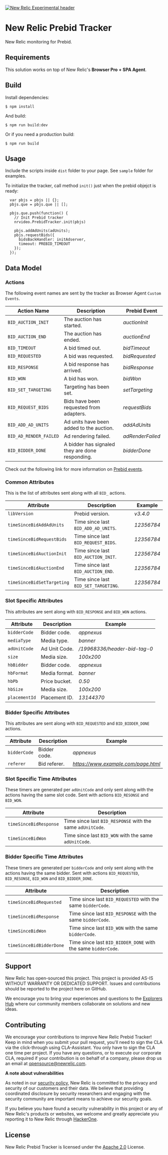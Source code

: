 [![New Relic Experimental header](https://github.com/newrelic/opensource-website/raw/master/src/images/categories/Experimental.png)](https://opensource.newrelic.com/oss-category/#new-relic-experimental)

# New Relic Prebid Tracker

New Relic monitoring for Prebid.

## Requirements

This solution works on top of New Relic's **Browser Pro + SPA Agent**.

## Build

Install dependencies:

```
$ npm install
```

And build:

```
$ npm run build:dev
```

Or if you need a production build:

```
$ npm run build
```

## Usage

Include the scripts inside `dist` folder to your page. See `sample` folder for examples.

To initialize the tracker, call method `init()` just when the prebid objejct is ready:

```
  var pbjs = pbjs || {};
  pbjs.que = pbjs.que || [];
  
  pbjs.que.push(function() {
    // Init Prebid tracker
    nrvideo.PrebidTracker.init(pbjs)

    pbjs.addAdUnits(adUnits);
    pbjs.requestBids({
      bidsBackHandler: initAdserver,
      timeout: PREBID_TIMEOUT
    });
  });
```

## Data Model

### Actions

The following event names are sent by the tracker as Browser Agent `Custom Events`.

| Action Name | Description | Prebid Event |
|---|---|---|
| `BID_AUCTION_INIT` | The auction has started. | *auctionInit* |
| `BID_AUCTION_END` | The auction has ended. | *auctionEnd* |
| `BID_TIMEOUT` | A bid timed out. | *bidTimeout* |
| `BID_REQUESTED` | A bid was requested. | *bidRequested* |
| `BID_RESPONSE` | A bid response has arrived. | *bidResponse* |
| `BID_WON` | A bid has won. | *bidWon* |
| `BID_SET_TARGETING` | Targeting has been set. | *setTargeting* |
| `BID_REQUEST_BIDS` | Bids have been requested from adapters. | *requestBids* |
| `BID_ADD_AD_UNITS` | Ad units have been added to the auction. | *addAdUnits* |
| `BID_AD_RENDER_FAILED` | Ad rendering failed. | *adRenderFailed* |
| `BID_BIDDER_DONE` | A bidder has signaled they are done responding. | *bidderDone* |

Check out the following link for more information on [Prebid events](http://prebid.org/dev-docs/publisher-api-reference.html#module_pbjs.onEvent).

### Common Attributes

This is the list of attributes sent along with all `BID_` actions.

| Attribute | Description | Example |
|---|---|---|
| `libVersion` | Prebid version. | *v3.4.0* |
| `timeSinceBidAddAdUnits` | Time since last `BID_ADD_AD_UNITS`. | *12356784* |
| `timeSinceBidRequestBids` | Time since last `BID_REQUEST_BIDS`. | *12356784* |
| `timeSinceBidAuctionInit` | Time since last `BID_AUCTION_INIT`. | *12356784* |
| `timeSinceBidAuctionEnd` | Time since last `BID_AUCTION_END`. | *12356784* |
| `timeSinceBidSetTargeting` | Time since last `BID_SET_TARGETING`. | *12356784* |

### Slot Specific Attributes

This attributes are sent along with `BID_RESPONSE` and `BID_WON` actions.

| Attribute | Description | Example |
|---|---|---|
| `bidderCode` | Bidder code. | *appnexus* |
| `mediaType` | Media type. | *banner* |
| `adUnitCode` | Ad Unit Code. | */19968336/header-bid-tag-0* |
| `size` | Media size. | *100x200* |
| `hbBidder` | Bidder code. | *appnexus* |
| `hbFormat` | Media format. | *banner* |
| `hbPb` | Price bucket. | *0.50* |
| `hbSize` | Media size. | *100x200* |
| `placementId` | Placement ID. | *13144370* |

### Bidder Specific Attributes

This attributes are sent along with `BID_REQUESTED` and `BID_BIDDER_DONE` actions.

| Attribute | Description | Example |
|---|---|---|
| `bidderCode` | Bidder code. | *appnexus* |
| `referer` | Bid referer. | *https://www.example.com/page.html* |

### Slot Specific Time Attributes

These timers are generated per `adUnitCode` and only sent along with the actions having the same slot code. Sent with actions `BID_RESONSE` and `BID_WON`.

| Attribute | Description |
|---|---|
| `timeSinceBidResponse` | Time since last `BID_RESPONSE` with the same `adUnitCode`. |
| `timeSinceBidWon` | Time since last `BID_WON` with the same `adUnitCode`. |

### Bidder Specific Time Attributes

These timers are generated per `bidderCode` and only sent along with the actions having the same bidder. Sent with actions `BID_REQUESTED`, `BID_RESONSE`, `BID_WON` and `BID_BIDDER_DONE`.

| Attribute | Description |
|---|---|
| `timeSinceBidRequested` | Time since last `BID_REQUESTED` with the same `bidderCode`. |
| `timeSinceBidResponse` | Time since last `BID_RESPONSE` with the same `bidderCode`. |
| `timeSinceBidWon` | Time since last `BID_WON` with the same `bidderCode`. |
| `timeSinceBidBidderDone` | Time since last `BID_BIDDER_DONE` with the same `bidderCode`. |

## Support

New Relic has open-sourced this project. This project is provided AS-IS WITHOUT WARRANTY OR DEDICATED SUPPORT. Issues and contributions should be reported to the project here on GitHub.

We encourage you to bring your experiences and questions to the [Explorers Hub](https://discuss.newrelic.com) where our community members collaborate on solutions and new ideas.

## Contributing

We encourage your contributions to improve New Relic Prebid Tracker! Keep in mind when you submit your pull request, you'll need to sign the CLA via the click-through using CLA-Assistant. You only have to sign the CLA one time per project. If you have any questions, or to execute our corporate CLA, required if your contribution is on behalf of a company, please drop us an email at opensource@newrelic.com.

**A note about vulnerabilities**

As noted in our [security policy](../../security/policy), New Relic is committed to the privacy and security of our customers and their data. We believe that providing coordinated disclosure by security researchers and engaging with the security community are important means to achieve our security goals.

If you believe you have found a security vulnerability in this project or any of New Relic's products or websites, we welcome and greatly appreciate you reporting it to New Relic through [HackerOne](https://hackerone.com/newrelic).

## License

New Relic Prebid Tracker is licensed under the [Apache 2.0](http://apache.org/licenses/LICENSE-2.0.txt) License.
